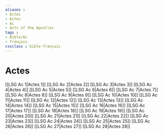 ```yaml
---
aliases : 
- Actes
- Actes
- Ac
- Acts of the Apostles
tags : 
- Bible/Ac
- français
cssclass : bible-français
---
```


# Actes

[[LSG Ac 1|Actes 1]]
[[LSG Ac 2|Actes 2]]
[[LSG Ac 3|Actes 3]]
[[LSG Ac 4|Actes 4]]
[[LSG Ac 5|Actes 5]]
[[LSG Ac 6|Actes 6]]
[[LSG Ac 7|Actes 7]]
[[LSG Ac 8|Actes 8]]
[[LSG Ac 9|Actes 9]]
[[LSG Ac 10|Actes 10]]
[[LSG Ac 11|Actes 11]]
[[LSG Ac 12|Actes 12]]
[[LSG Ac 13|Actes 13]]
[[LSG Ac 14|Actes 14]]
[[LSG Ac 15|Actes 15]]
[[LSG Ac 16|Actes 16]]
[[LSG Ac 17|Actes 17]]
[[LSG Ac 18|Actes 18]]
[[LSG Ac 19|Actes 19]]
[[LSG Ac 20|Actes 20]]
[[LSG Ac 21|Actes 21]]
[[LSG Ac 22|Actes 22]]
[[LSG Ac 23|Actes 23]]
[[LSG Ac 24|Actes 24]]
[[LSG Ac 25|Actes 25]]
[[LSG Ac 26|Actes 26]]
[[LSG Ac 27|Actes 27]]
[[LSG Ac 28|Actes 28]]
